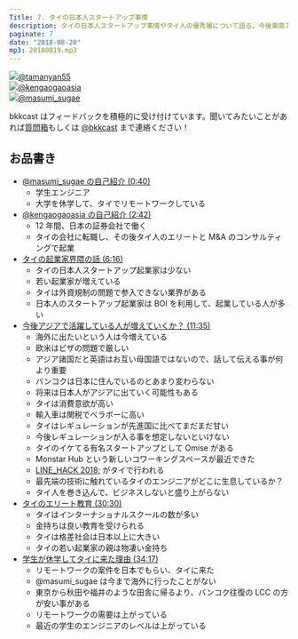 ```yaml
---
Title: 7. タイの日本人スタートアップ事情
description: タイの日本人スタートアップ事情やタイ人の優秀層について語る。今後東南アジアに日本人エンジニアが増えていくのか？
paginate: 7
date: "2018-08-20"
mp3: 20180819.mp3
---
```


<div class="presenter-container">
  <div class="presenter-item">
    <a href="https://twitter.com/tamanyan55" target="_blank"><img class="icon" src="https://pbs.twimg.com/profile_images/1089693847423135744/1vQXaEsT_400x400.jpg"><span>@tamanyan55</span></a>
  </div>
  <div class="presenter-item">
    <a href="https://twitter.com/kengaogaoasia" target="_blank"><img class="icon" src="https://pbs.twimg.com/profile_images/983336995307962368/rhFQatb0_400x400.jpg"><span>@kengaogaoasia</span></a>
  </div>
  <div class="presenter-item">
    <a href="https://twitter.com/masumi_sugae" target="_blank"><img class="icon" src="https://pbs.twimg.com/profile_images/1014738085945339904/mdMUGlcc_400x400.jpg"><span>@masumi_sugae</span></a>
  </div>
</div>

bkkcast はフィードバックを積極的に受け付けています。聞いてみたいことがあれば<a class="notice" href="https://peing.net/ja/bkkcast" target="_blank">質問箱</a>もしくは <a class="notice" href="https://twitter.com/bkkcast" target="_blank">@bkkcast</a> まで連絡ください！

## お品書き

- <a class="jump" href="#40">@masumi_sugae の自己紹介 (0:40)</a>
  - 学生エンジニア
  - 大学を休学して、タイでリモートワークしている
- <a class="jump" href="#162">@kengaogaoasia の自己紹介 (2:42)</a>
  - 12 年間、日本の証券会社で働く
  - タイの会社に転職し、その後タイ人のエリートと M&A のコンサルティングで起業
- <a class="jump" href="#376">タイの起業家界隈の話 (6:16)</a>
  - タイの日本人スタートアップ起業家は少ない
  - 若い起業家が増えている
  - タイは外資規制の問題で参入できない業界がある
  - 日本人のスタートアップ起業家は BOI を利用して、起業している人が多い
- <a class="jump" href="#695">今後アジアで活躍している人が増えていくか？ (11:35)</a>
  - 海外に出たいという人は今増えている
  - 欧米はビザの問題で厳しい
  - アジア諸国だと英語はお互い母国語ではないので、話して伝える事が何より重要
  - バンコクは日本に住んでいるのとあまり変わらない
  - 将来は日本人がアジアに出ていく可能性もある
  - タイは消費意欲が高い
  - 輸入車は関税でベラボーに高い
  - タイはレギュレーションが先進国に比べてまだまだ甘い
  - 今後レギュレーションが入る事を想定しないといけない
  - タイのイケてる有名スタートアップとして Omise がある
  - Monstar Hub という新しいコワーキングスペースが最近できた
  - [LINE_HACK 2018;](https://hackth.line.me/) がタイで行われる
  - 最先端の技術に触れているタイのエンジニアがどこに生息しているか？
  - タイ人を巻き込んで、ビジネスしないと盛り上がらない
- <a class="jump" href="#1830">タイのエリート教育 (30:30)</a>
  - タイはインターナショナルスクールの数が多い
  - 金持ちは良い教育を受けられる
  - タイは格差社会は日本以上に大きい
  - タイの若い起業家の親は物凄い金持ち
- <a class="jump" href="#2057">学生が休学してタイに来た理由 (34:17)</a>
  - リモートワークの案件を日本でもらい、タイに来た
  - @masumi_sugae は今まで海外に行ったことがない
  - 東京から秋田や福井のような田舎に帰るより、バンコク往復の LCC の方が安い事がある
  - リモートワークの需要は上がっている
  - 最近の学生のエンジニアのレベルは上がっている
